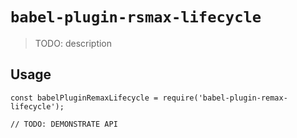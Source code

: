 # `babel-plugin-rsmax-lifecycle`

> TODO: description

## Usage

```
const babelPluginRemaxLifecycle = require('babel-plugin-remax-lifecycle');

// TODO: DEMONSTRATE API
```
